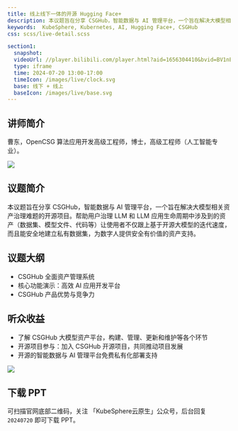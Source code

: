 ```yaml
---
title: 线上线下一体的开源 Hugging Face+
description: 本议题旨在分享 CSGHub，智能数据与 AI 管理平台，一个旨在解决大模型相关资产治理难题的开源项目。
keywords:  KubeSphere, Kubernetes, AI, Hugging Face+, CSGHub
css: scss/live-detail.scss

section1:
  snapshot: 
  videoUrl: //player.bilibili.com/player.html?aid=1656304410&bvid=BV1nE421w7Sc&cid=16236656851&page=1&high_quality=1
  type: iframe
  time: 2024-07-20 13:00-17:00
  timeIcon: /images/live/clock.svg
  base: 线下 + 线上
  baseIcon: /images/live/base.svg
---
```


## 讲师简介

曹东，OpenCSG 算法应用开发高级工程师，博士，高级工程师（人工智能专业）。

![](https://pek3b.qingstor.com/kubesphere-community/images/meetup-shanghai-20240720-caodong.jpg)

## 议题简介

本议题旨在分享 CSGHub，智能数据与 AI 管理平台，一个旨在解决大模型相关资产治理难题的开源项目。帮助用户治理 LLM 和 LLM 应用生命周期中涉及到的资产（数据集、模型文件、代码等）让使用者不仅跟上基于开源大模型的迭代速度，而且能安全地建立私有数据集，为数字人提供安全有价值的资产支持。

## 议题大纲

- CSGHub 全面资产管理系统
- 核心功能演示：高效 AI 应用开发平台
- CSGHub 产品优势与竞争力

## 听众收益

- 了解 CSGHub 大模型资产平台，构建、管理、更新和维护等各个环节
- 开源项目参与：加入 CSGHub 开源项目，共同推动项目发展
- 开源的智能数据与 AI 管理平台免费私有化部署支持

![](https://pek3b.qingstor.com/kubesphere-community/images/meetup-shanghai-20240720-poster-caodong.png)

## 下载 PPT

可扫描官网底部二维码，关注 「KubeSphere云原生」公众号，后台回复 `20240720` 即可下载 PPT。

